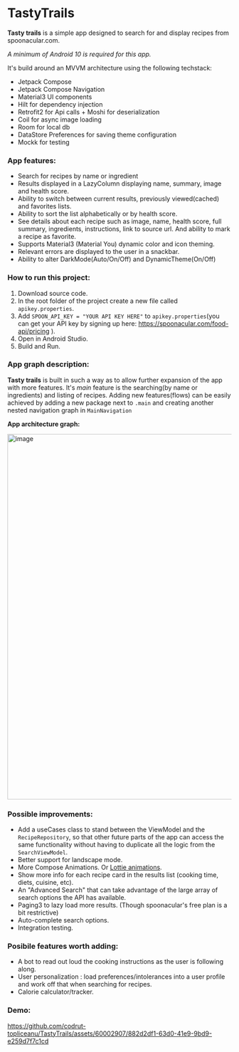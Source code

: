# TastyTrails



**Tasty trails** is a simple app designed to search for and display recipes from spoonacular.com.

_A minimum of Android 10 is required for this app._ 

It's build around an MVVM architecture using the following techstack:
 * Jetpack Compose
 * Jetpack Compose Navigation
 * Material3 UI components
 * Hilt for dependency injection
 * Retrofit2 for Api calls + Moshi for deserialization
 * Coil for async image loading
 * Room for local db
 * DataStore Preferences for saving theme configuration
 * Mockk for testing



### App features:
 * Search for recipes by name or ingredient
 * Results displayed in a LazyColumn displaying name, summary, image and health score.
 * Ability to switch between current results, previously viewed(cached) and favorites lists.
 * Ability to sort the list alphabetically or by health score.
 * See details about each recipe such as image, name, health score, full summary, ingredients, instructions, link to source url. And ability to mark a recipe as favorite.
 * Supports Material3 (Material You) dynamic color and icon theming.
 * Relevant errors are displayed to the user in a snackbar.
 * Ability to alter DarkMode(Auto/On/Off) and DynamicTheme(On/Off)



### How to run this project:
1. Download source code.
2. In the root folder of the project create a new file called `apikey.properties`.
3. Add `SPOON_API_KEY = "YOUR API KEY HERE"` to `apikey.properties`(you can get your API key by signing up here: https://spoonacular.com/food-api/pricing ).
4. Open in Android Studio.
5. Build and Run.



### App graph description:
**Tasty trails** is built in such a way as to allow further expansion of the app with more features. 
It's _main_ feature is the searching(by name or ingredients) and listing of recipes.
Adding new features(flows) can be easily achieved by adding a new package next to `.main` and creating another nested navigation graph in `MainNavigation`

**App architecture graph:**

<img width="822" alt="image" src="https://github.com/codrut-topliceanu/TastyTrails/assets/60002907/727e2ae3-d7c2-435e-a1ba-119e102071d7">




### Possible improvements:
* Add a useCases class to stand between the ViewModel and the `RecipeRepository`, so that other future parts of the app can access the same functionality without having to duplicate all the logic from the `SearchViewModel`.
* Better support for landscape mode.
* More Compose Animations. Or [Lottie animations](http://airbnb.io/lottie/#/community-showcase).
* Show more info for each recipe card in the results list (cooking time, diets, cuisine, etc).
* An "Advanced Search" that can take advantage of the large array of search options the API has available.
* Paging3 to lazy load more results. (Though spoonacular's free plan is a bit restrictive)
* Auto-complete search options.
* Integration testing.



### Posibile features worth adding:
* A bot to read out loud the cooking instructions as the user is following along.
* User personalization : load preferences/intolerances into a user profile and work off that when searching for recipes.
* Calorie calculator/tracker.

### Demo:



https://github.com/codrut-topliceanu/TastyTrails/assets/60002907/882d2df1-63d0-41e9-9bd9-e259d7f7c1cd


